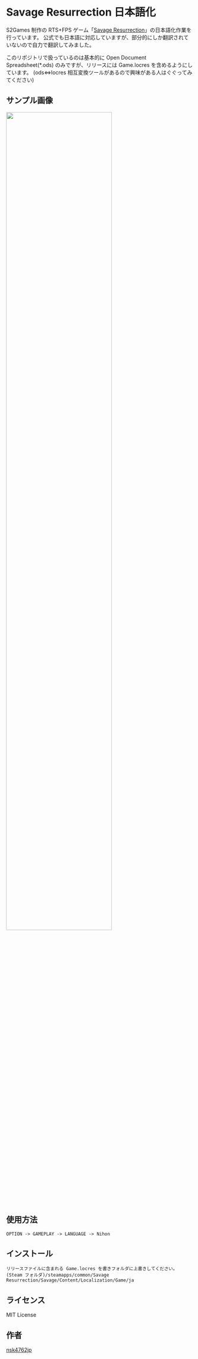 Savage Resurrection 日本語化
====

S2Games 制作の RTS+FPS ゲーム「[Savage Resurrection](http://store.steampowered.com/app/366440/)」の日本語化作業を行っています。
公式でも日本語に対応していますが、部分的にしか翻訳されていないので自力で翻訳してみました。

このリポジトリで扱っているのは基本的に Open Document Spreadsheet(*.ods) のみですが、リリースには Game.locres を含めるようにしています。
(ods⇔locres 相互変換ツールがあるので興味がある人はぐぐってみてください)


## サンプル画像
<image src="http://images.akamai.steamusercontent.com/ugc/489025926045270066/94D07F833A3757915398DE6958084C1921EE29EA/" width="75%">

## 使用方法

    OPTION -> GAMEPLAY -> LANGUAGE -> Nihon

## インストール

    リリースファイルに含まれる Game.locres を書きフォルダに上書きしてください。
    (Steam フォルダ)/steamapps/common/Savage Resurrection/Savage/Content/Localization/Game/ja

## ライセンス

MIT License

## 作者

[nsk4762jp](https://github.com/nsk4762jp)

